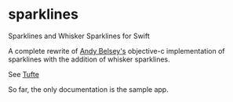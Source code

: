 # sparklines
Sparklines and Whisker Sparklines for Swift

A complete rewrite of [Andy Belsey's](https://github.com/abelsey/Sparklines) objective-c implementation of sparklines with the addition of whisker sparklines.

See [Tufte](http://www.edwardtufte.com/bboard/q-and-a-fetch-msg?msg_id=0001OR)

So far, the only documentation is the sample app.
